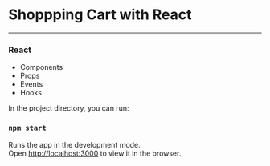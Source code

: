 # Shoppping Cart with React
---

### React

- Components
- Props
- Events
- Hooks

In the project directory, you can run:

### `npm start`

Runs the app in the development mode.\
Open [http://localhost:3000](http://localhost:3000) to view it in the browser.

